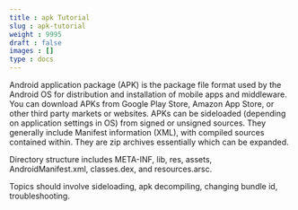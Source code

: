 ```yaml
---
title : apk Tutorial
slug : apk-tutorial
weight : 9995
draft : false
images : []
type : docs
---
```


Android application package (APK) is the package file format used by the Android OS for distribution and installation of mobile apps and middleware. You can download APKs from Google Play Store, Amazon App Store, or other third party markets or websites. APKs can be sideloaded (depending on application settings in OS) from signed or unsigned sources. They generally include Manifest information (XML), with compiled sources contained within. They are zip archives essentially which can be expanded.

Directory structure includes META-INF, lib, res, assets, AndroidManifest.xml, classes.dex, and resources.arsc.

Topics should involve sideloading, apk decompiling, changing bundle id, troubleshooting.

